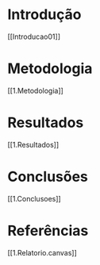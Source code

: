# Introdução
[[Introducao01]]

# Metodologia
[[1.Metodologia]]

# Resultados
[[1.Resultados]]

# Conclusões
[[1.Conclusoes]]

# Referências
[[1.Relatorio.canvas]]
